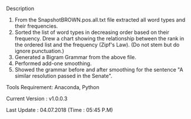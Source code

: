 Description
1. From the SnapshotBROWN.pos.all.txt file extracted all word types and their frequencies.
2. Sorted the list of word types in decreasing order based on their frequency.
Drew a chart showing the relationship between the rank in the ordered list and the frequency (Zipf's Law). (Do not stem but do ignore punctuation.)
4. Generated a Bigram Grammar from the above file.
5. Performed add-one smoothing. 
6. Showed the grammar before and after smoothing for the sentence "A similar resolution passed in the Senate".

Tools Requirement: Anaconda, Python 

Current Version  : v1.0.0.3

Last Update      : 04.07.2018 (Time : 05:45 P.M)

